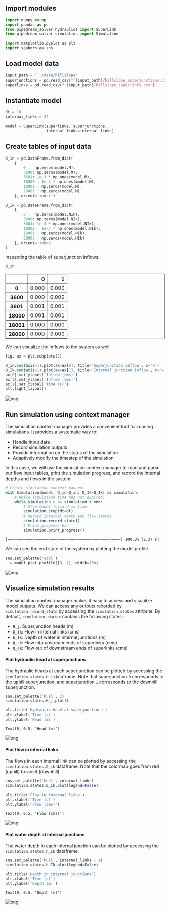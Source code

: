 
## Import modules


```python
import numpy as np
import pandas as pd
from pipedream_solver.hydraulics import SuperLink
from pipedream_solver.simulation import Simulation

import matplotlib.pyplot as plt
import seaborn as sns
```

## Load model data


```python
input_path = '../data/hillslope'
superjunctions = pd.read_csv(f'{input_path}/hillslope_superjunctions.csv')
superlinks = pd.read_csv(f'{input_path}/hillslope_superlinks.csv')
```

## Instantiate model


```python
dt = 10
internal_links = 24

model = SuperLink(superlinks, superjunctions, 
                  internal_links=internal_links)
```

## Create tables of input data


```python
Q_in = pd.DataFrame.from_dict(
    {
        0 :  np.zeros(model.M),
        3600: np.zeros(model.M),
        3601: 1e-3 * np.ones(model.M),
        18000 : 1e-3 * np.ones(model.M),
        18001 : np.zeros(model.M),
        28000 : np.zeros(model.M)
    }, orient='index')

Q_Ik = pd.DataFrame.from_dict(
    {
        0 :  np.zeros(model.NIk),
        3600: np.zeros(model.NIk),
        3601: 1e-3 * np.ones(model.NIk),
        18000 : 1e-3 * np.ones(model.NIk),
        18001 : np.zeros(model.NIk),
        28000 : np.zeros(model.NIk)
    }, orient='index'
)
```

Inspecting the table of superjunction inflows:


```python
Q_in
```




<div>
<style scoped>
    .dataframe tbody tr th:only-of-type {
        vertical-align: middle;
    }

    .dataframe tbody tr th {
        vertical-align: top;
    }

    .dataframe thead th {
        text-align: right;
    }
</style>
<table border="1" class="dataframe">
  <thead>
    <tr style="text-align: right;">
      <th></th>
      <th>0</th>
      <th>1</th>
    </tr>
  </thead>
  <tbody>
    <tr>
      <th>0</th>
      <td>0.000</td>
      <td>0.000</td>
    </tr>
    <tr>
      <th>3600</th>
      <td>0.000</td>
      <td>0.000</td>
    </tr>
    <tr>
      <th>3601</th>
      <td>0.001</td>
      <td>0.001</td>
    </tr>
    <tr>
      <th>18000</th>
      <td>0.001</td>
      <td>0.001</td>
    </tr>
    <tr>
      <th>18001</th>
      <td>0.000</td>
      <td>0.000</td>
    </tr>
    <tr>
      <th>28000</th>
      <td>0.000</td>
      <td>0.000</td>
    </tr>
  </tbody>
</table>
</div>



We can visualize the inflows to the system as well:


```python
fig, ax = plt.subplots(2)

Q_in.sum(axis=1).plot(ax=ax[0], title='Superjunction inflow', c='k')
Q_Ik.sum(axis=1).plot(ax=ax[1], title='Internal junction inflow', c='k')
ax[0].set_ylabel('Inflow (cms)')
ax[1].set_ylabel('Inflow (cms)')
ax[1].set_xlabel('Time (s)')
plt.tight_layout()
```


![png](output_11_0.png)


## Run simulation using context manager

The simulation context manager provides a convenient tool for running simulations. It provides a systematic way to:

- Handle input data
- Record simulation outputs
- Provide information on the status of the simulation
- Adaptively modify the timestep of the simulation

In this case, we will use the simulation context manager to read and parse our flow input tables, print the simulation progress, and record the internal depths and flows in the system.


```python
# Create simulation context manager
with Simulation(model, Q_in=Q_in, Q_Ik=Q_Ik) as simulation:
    # While simulation time has not expired...
    while simulation.t <= simulation.t_end:
        # Step model forward in time
        simulation.step(dt=dt)
        # Record internal depth and flow states
        simulation.record_state()
        # Print progress bar
        simulation.print_progress()
```

    [==================================================] 100.0% [2.37 s]

We can see the end state of the system by plotting the model profile.


```python
sns.set_palette('cool')
_ = model.plot_profile([0, 1], width=100)
```


![png](https://pipedream-solver.s3.us-east-2.amazonaws.com/img/simulation-context/simulation-context-0.png)


## Visualize simulation results

The simulation context manager makes it easy to access and visualize model outputs. We can access any outputs recorded by `simulation.record_state` by accessing the `simulation.states` attribute. By default, `simulation.states` contains the following states:

- `H_j`: Superjunction heads (m)
- `Q_ik`: Flow in internal links (cms)
- `h_Ik`: Depth of water in internal junctions (m)
- `Q_uk`: Flow into upstream ends of superlinks (cms)
- `Q_dk`: Flow out of downstream ends of superlinks (cms)

#### Plot hydraulic head at superjunctions

The hydraulic heads at each superjunction can be plotted by accessing the `simulation.states.H_j` dataframe. Note that superjunction `0` corresponds to the uphill superjunction, and superjunction `1` corresponds to the downhill superjunction.


```python
sns.set_palette('husl', 2)
simulation.states.H_j.plot()

plt.title('Hydraulic head at superjunctions')
plt.xlabel('Time (s)')
plt.ylabel('Head (m)')
```




    Text(0, 0.5, 'Head (m)')




![png](https://pipedream-solver.s3.us-east-2.amazonaws.com/img/simulation-context/simulation-context-1.png)


#### Plot flow in internal links

The flows in each internal link can be plotted by accessing the `simulation.states.Q_ik` dataframe. Note that the colormap goes from red (uphill) to violet (downhill).


```python
sns.set_palette('husl', internal_links)
simulation.states.Q_ik.plot(legend=False)

plt.title('Flow in internal links')
plt.xlabel('Time (s)')
plt.ylabel('Flow (cms)')
```




    Text(0, 0.5, 'Flow (cms)')




![png](https://pipedream-solver.s3.us-east-2.amazonaws.com/img/simulation-context/simulation-context-2.png)


#### Plot water depth at internal junctions

The water depth in each internal junction can be plotted by accessing the `simulation.states.h_Ik` dataframe.


```python
sns.set_palette('husl', internal_links + 1)
simulation.states.h_Ik.plot(legend=False)

plt.title('Depth in internal junctions')
plt.xlabel('Time (s)')
plt.ylabel('Depth (m)')
```




    Text(0, 0.5, 'Depth (m)')




![png](https://pipedream-solver.s3.us-east-2.amazonaws.com/img/simulation-context/simulation-context-3.png)

